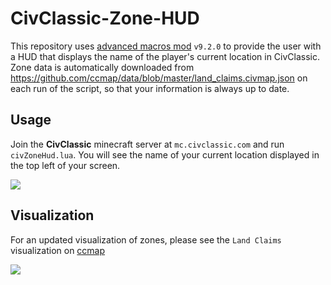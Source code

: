 # CivClassic-Zone-HUD

This repository uses [advanced macros mod](https://www.curseforge.com/minecraft/mc-mods/advanced-macros) ``v9.2.0`` to provide the user with a HUD that displays the name of the player's current location in CivClassic. Zone data is automatically downloaded from https://github.com/ccmap/data/blob/master/land_claims.civmap.json on each run of the script, so that your information is always up to date.

## Usage

Join the **CivClassic** minecraft server at ``mc.civclassic.com`` and run ``civZoneHud.lua``. You will see the name of your current location displayed in the top left of your screen.

![](https://i.imgur.com/DjYgD2e.png)

## Visualization

For an updated visualization of zones, please see the ``Land Claims`` visualization on [ccmap](https://ccmap.github.io/)

![](https://i.imgur.com/BiRrODX.png)
